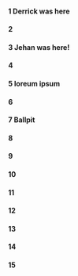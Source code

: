 #### 1 Derrick was here
#### 2
#### 3 Jehan was here!
#### 4
#### 5 loreum ipsum 
#### 6
#### 7 Ballpit
#### 8
#### 9
#### 10
#### 11
#### 12
#### 13
#### 14
#### 15
